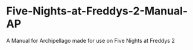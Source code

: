 # Five-Nights-at-Freddys-2-Manual-AP
A Manual for Archipellago made for use on Five Nights at Freddys 2
